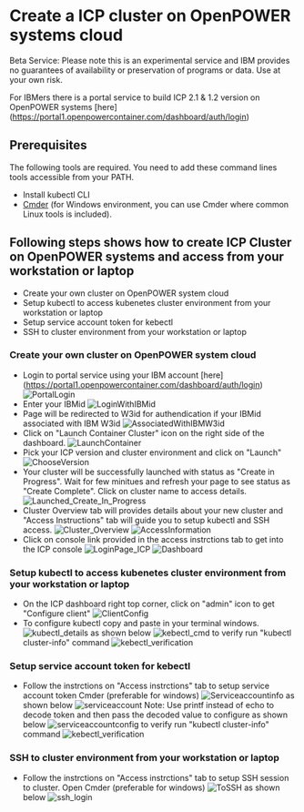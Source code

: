 # Create a ICP cluster on OpenPOWER systems cloud 

Beta Service: Please note this is an experimental service and IBM provides no guarantees of availability or preservation of programs or data. 
Use at your own risk.

For IBMers there is a portal service to build ICP 2.1 & 1.2 version on OpenPOWER systems [here] (https://portal1.openpowercontainer.com/dashboard/auth/login)

## Prerequisites
The following tools are required. You need to add these command lines tools accessible from your PATH.
 - Install kubectl CLI
 - [Cmder](https://github.com/cmderdev/cmder) (for Windows environment, you can use Cmder where common Linux tools is included).
 
## Following steps shows how to create ICP Cluster on OpenPOWER systems and access from your workstation or laptop

 - Create your own cluster on OpenPOWER system cloud
 - Setup kubectl to access kubenetes cluster environment from your workstation or laptop
 - Setup service account token for kebectl
 - SSH to cluster environment from your workstation or laptop
 
	
### Create your own cluster on OpenPOWER system cloud

 - Login to portal service using your IBM account [here] (https://portal1.openpowercontainer.com/dashboard/auth/login)
 ![PortalLogin](images/1.PortalLogin.PNG)
 - Enter your IBMid
 ![LoginWithIBMid](images/2_LoginWithIBMid.PNG)
 - Page will be redirected to W3id for authendication if your IBMid associated with IBM W3id
 ![AssociatedWithIBMW3id](images/3.AssociatedWithIBMW3id.PNG)
 - Click on "Launch Container Cluster" icon on the right side of the dashboard.
 ![LaunchContainer](images/4.LaunchContainer.PNG)
 - Pick your ICP version and cluster environment and click on "Launch"
 ![ChooseVersion](images/5.ChooseVersion.PNG)
 - Your cluster will be successfully launched with status as "Create in Progress". Wait for few minitues and refresh your page to see status as "Create Complete". 
   Click on cluster name to access details.
 ![Launched_Create_In_Progress](images/7.Launched_Create_In_Progress.PNG)
 - Cluster Overview tab will provides details about your new cluster and "Access Instructions" tab will guide you to setup kubectl and SSH access.
 ![Cluster_Overview](images/10.Cluster_Overview.PNG)
 ![AccessInformation](images/11.AccessInformation.PNG)
 - Click on console link provided in the access instrctions tab to get into the ICP console
 ![LoginPage_ICP](images/11.LoginPage_ICP.PNG)
 ![Dashboard](images/12.Dashboard.PNG)
 
### Setup kubectl to access kubenetes cluster environment from your workstation or laptop

 - On the ICP dashboard right top corner, click on "admin" icon to get "Configure client" 
 ![ClientConfig](images/13.ClientConfig.PNG)
 - To configure kubectl copy and paste in your terminal windows.
 ![kubectl_details](images/14.kubectl_details.PNG)
 as shown below
 ![kebectl_cmd](images/15.kebectl_cmd.PNG)
 to verify run "kubectl cluster-info" command
 ![kebectl_verification](images/16.kebectl_verification.PNG)
 
 ### Setup service account token for kebectl
 
 - Follow the instrctions on "Access instrctions" tab to setup service account token
   Cmder (preferable for windows) 
 ![Serviceaccountinfo](images/18.Serviceaccountinfo.PNG)
 as shown below
 ![serviceaccount](images/19.serviceaccount.PNG)
 Note: Use printf instead of echo to decode token and then pass the decoded value to configure as shown below
 ![serviceaccountconfig](images/20.serviceaccountconfig.PNG)
 to verify run "kubectl cluster-info" command
 ![kebectl_verification](images/16.kebectl_verification.PNG)
 
 ### SSH to cluster environment from your workstation or laptop
 
 - Follow the instrctions on "Access instrctions" tab to setup SSH session to cluster.
   Open Cmder (preferable for windows)
 ![ToSSH](images/17.ToSSH.PNG)
 as shown below
 ![ssh_login](images/18.ssh_login.PNG)
 